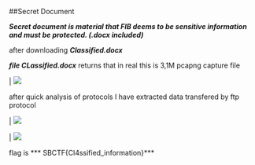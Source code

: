 ##Secret Document

***Secret document is material that FIB deems to be sensitive information and must be protected. (.docx included)***

after downloading ***Classified.docx***

***file CLassified.docx*** returns that in real this is 3,1M pcapng capture file 

| ![](https://i.ibb.co/thcwXNN/Secret-Document1.png)


after quick analysis of protocols I have extracted data transfered by ftp protocol

| ![](https://i.ibb.co/wpfp00w/Secretdocument2.png)


| ![](https://i.ibb.co/GdY697R/Secret-DOcument3.png)

flag is *** SBCTF{Cl4ssified_information}***